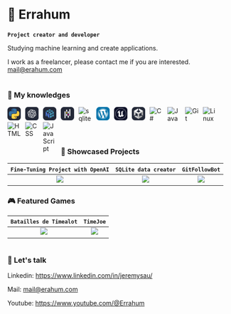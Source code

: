 # 🤖 Errahum

**`Project creator and developer`**

Studying machine learning and create applications.

I work as a freelancer, please contact me if you are interested. mail@erahum.com

#
### 🧠 My knowledges

<img align="left" alt="Python" width="30px" style="padding-right:10px;" src="https://github.com/LelouchFR/skill-icons/blob/main/assets/python-auto.svg" />
<img align="left" alt="OpenAI" width="30px" style="padding-right:10px;" src="https://github.com/LelouchFR/skill-icons/blob/main/assets/chatgpt-auto.svg" />
<img align="left" alt="Numpy" width="30px" style="padding-right:10px;" src="https://github.com/LelouchFR/skill-icons/blob/main/assets/numpy-auto.svg" />
<img align="left" alt="Pandas" width="30px" style="padding-right:10px;" src="https://github.com/LelouchFR/skill-icons/blob/main/assets/pandas-auto.svg" />
<img align="left" alt="sqlite" width="30px" style="padding-right:10px;" src="https://github.com/LelouchFR/skill-icons/blob/main/assets/sqlite.svg" />
<img align="left" alt="WP" width="30px" style="padding-right:10px;" src="https://github.com/LelouchFR/skill-icons/blob/main/assets/wordpress.svg" />
<img align="left" alt="UnrealEngine" width="30px" style="padding-right:10px;" src="https://github.com/LelouchFR/skill-icons/blob/main/assets/unrealengine.svg" />
<img align="left" alt="Unity" width="30px" style="padding-right:10px;" src="https://github.com/LelouchFR/skill-icons/blob/main/assets/unity-auto.svg" />
<img align="left" alt="C#" width="30px" style="padding-right:10px;" src="https://cdn.jsdelivr.net/gh/devicons/devicon@latest/icons/csharp/csharp-original.svg" />
<img align="left" alt="Java" width="30px" style="padding-right:10px;" src="https://cdn.jsdelivr.net/gh/devicons/devicon/icons/java/java-original.svg"/>
<img align="left" alt="Git" width="30px" style="padding-right:10px;" src="https://cdn.jsdelivr.net/gh/devicons/devicon/icons/git/git-original.svg" />
<img align="left" alt="Linux" width="30px" style="padding-right:10px;" src="https://cdn.jsdelivr.net/gh/devicons/devicon/icons/linux/linux-original.svg" />
<img align="left" alt="HTML" width="30px" style="padding-right:10px;" src="https://cdn.jsdelivr.net/gh/devicons/devicon/icons/html5/html5-plain.svg" />
<img align="left" alt="CSS" width="30px" style="padding-right:10px;" src="https://cdn.jsdelivr.net/gh/devicons/devicon/icons/css3/css3-plain.svg" />
<img align="left" alt="JavaScript" width="30px" style="padding-right:10px;" src="https://cdn.jsdelivr.net/gh/devicons/devicon/icons/javascript/javascript-plain.svg" />
<br><br><br>

#
### 💼 Showcased Projects

`Fine-Tuning Project with OpenAI` | `SQLite data creator` | `GitFollowBot`
:-------------------------:|:-------------------------:|:-------------------------:
<a href="https://github.com/Errahum/HeliosTuner-OpenAI-fine-tuning"><img src="https://i.imgur.com/0pZYOxT.gif" width="250"></a> | <a href="https://github.com/Errahum/SQLite-data-creator"><img src="https://i.imgur.com/MW8XNH0.png" width="200"></a> | <a href="https://github.com/Errahum/GitFollowBot"><img src="https://i.imgur.com/4qOsG3m.gif" width="250"></a>

### 🎮 Featured Games

`Batailles de Timealot` | `TimeJoe`
:-------------------------:|:-------------------------:
<a href="https://github.com/Errahum/Battles-Of-Timealot"><img src="https://i.imgur.com/2qNkuMo.gif" width="325"></a> | <a href="https://github.com/Errahum/TimeJoe"><img src="https://img.youtube.com/vi/XYuxz1wV32g/0.jpg" width="325"></a> 

#
### 📧 Let's talk

Linkedin: https://www.linkedin.com/in/jeremysau/

Mail: mail@erahum.com

Youtube: https://www.youtube.com/@Errahum
